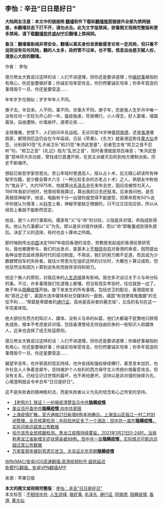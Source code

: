  <h2>李怡：辛丑“日日是好日”</h2> <p class="notice"><b>大陆网友注意：本文中的链接除 <a href="https://github.com/bannedbook/fanqiang" >翻墙</a>软件下载和<a href="https://github.com/killgcd/justmysocks/blob/master/README.md">翻墙推荐</a>链接外全部为禁网链接，未翻墙状态下打不开，请勿点击。此为文字版禁闻，欲看图文视频完整版和更多禁闻，请下载<a href="https://github.com/bannedbook/fanqiang">翻墙软件或APP</a>后翻墙上禁闻网。</p><p>备注：翻墙看新闻非常安全，翻墙以真实身份发表敏感言论有一定风险，但只看不说则没有任何风险，翻的人太多，政府管不过来，也不管。信息自由是天赋人权，请放心大胆的翻墙。</b></p>  <div class="entry"> <p>作者： 李怡</p> <p id="summary">德兰修女大致说过这样的话：人们不讲道理，但你还是要讲道理；你<a href="https://www.bannedbook.org/bnews/tag/%E5%81%9A%E5%A5%BD%E4%BA%8B/" class="st_tag internal_tag" rel="tag" title="标签 做好事 下的日志">做好事</a>被指别有用心，你还是要做好事；你诚实坦率受攻击，你仍然要诚实坦率；你多年营造的事情毁于一旦，你还是要营造……</p> <p id="conimg">年年岁岁花相似；岁岁年年人不同。</p>  <p>庚子去，辛丑来。人不同，事不同，世事大不同。庚子年，恐是我人生岁月中唯一没有任何一天较为开心的一年。瘟疫施虐，苛政横行，小人得志，好人蒙难，墙国嚣张，自由遭殃，价值崩坏，道德沦丧……</p> <p>全球罹难，世情下，人们纷问辛丑运程。无论印度14岁神童<a href="https://www.bannedbook.org/bnews/tag/%E9%98%BF%E5%8D%97%E5%BE%B7/" class="st_tag internal_tag" rel="tag" title="标签 阿南德 下的日志">阿南德</a>，还是<a href="https://www.bannedbook.org/bnews/tag/%e9%a6%99%e6%b8%af/" class="st_tag internal_tag" rel="tag" title="标签 香港 下的日志">香港</a>堪舆家，都预测厄运仍会在今年延续。日前《苹果》、《东方》就香港运势往<a href="https://www.bannedbook.org/bnews/tag/%E9%BB%84%E5%A4%A7%E4%BB%99/" class="st_tag internal_tag" rel="tag" title="标签 黄大仙 下的日志">黄大仙</a>求签，分别获93签“孔子闻卫乐”和25签“朱洪武登基”，前者签文有“郑卫之音不忍听”句，“郑卫之音”《礼记》指为“乱世之音”，现时香港就是郑氏噪音；“朱洪武登基”意味将大杀功臣，曾钰成已首遭开铡，在民主派被灭后轮到地方建制派矣。历史不断循环。</p> <p>想起已故哲学家劳思光。劳公年轻时曾遇高人，授以占卜术，后又精心研读所有神秘学古籍，是少数会算大六壬（一种比较复杂的古老占卜术）之人，熟朋友中称他为“鬼谷子”。大约1975年，他就算出<a href="https://www.bannedbook.org/bnews/tag/%e6%af%9b%e6%b3%bd%e4%b8%9c/" class="st_tag internal_tag" rel="tag" title="标签 毛泽东 下的日志">毛泽东</a>会在来年去世，因应验被惊为天人。1981年我初识他时，他曾经帮我算过，算出我的过去还挺准。后来我问他，是否真相信神秘学，他说，电脑有千分一出错你就觉得不能接受，但算命若有50%说中你就认为很准；从<span class='wp_keywordlink'><a href="https://www.bannedbook.org/forum11/topic309.html" title="禁片：“科学”的棍子" target="_blank">科学</a></span>上看，神秘学是缺乏根据的，只不过又往往应验，所以从经验上看就不能断然否定。</p>  <p>他说，就个人的行事取向，儒家有“义”与“命”的分际，义指是非对错，命指成败得失。他认为凡事都以“义”为先，即以是非对错作抉择，而以“命”即衡量成败得失居后。决定了义的选择，有时也会卜算命之所趋。</p> <p>那时候刚传出<span class='wp_keywordlink_affiliate'><a href="https://www.bannedbook.org/" title="中国" target="_blank">中国</a></span>决定1997年收回香港的消息，劳教授发起组织香港前景研究社，我也被邀参与，我们的出发点，是基本上<a href="https://www.bannedbook.org/bnews/tag/%E4%B8%8D%E7%9B%B8%E4%BF%A1%E4%B8%AD%E5%85%B1/" class="st_tag internal_tag" rel="tag" title="标签 不相信中共 下的日志">不相信中共</a>对香港的承诺，因而提出各种设想去延续港英时代的成功制度。不用说，我们的努力微不足道，而且成为少数螳臂挡车的失败者。我估计劳思光在组织这样的讨论时，大概也卜算过成败，但他显然没有因为卜算到会失败而放弃坚持和努力。</p> <p>他这个做人的原则，对我后来的<a href="https://www.bannedbook.org/bnews/tag/%E4%BA%BA%E7%94%9F%E9%80%89%E6%8B%A9/" class="st_tag internal_tag" rel="tag" title="标签 人生选择 下的日志">人生选择</a>甚有影响。我也多次谈过关于义与命分际的事。不过，许多事情我们在道理上都懂，但当有现实考验时，往往就放一边了。庚子年从<a href="https://www.bannedbook.org/bnews/tag/%E9%9A%90%E7%9E%92%E7%96%AB%E6%83%85/" class="st_tag internal_tag" rel="tag" title="标签 隐瞒疫情 下的日志">隐瞒疫情</a>开始，接下来发生的所有事情，包括世卫的配合，香港国安法和“郑氏之音”，美国大选中媒体和社交媒体的一面倒，墙国“有钱使得鬼推磨”的无往不利……“卑鄙是卑鄙者的<a href="https://www.bannedbook.org/bnews/tag/%E9%80%9A%E8%A1%8C%E8%AF%81/" class="st_tag internal_tag" rel="tag" title="标签 通行证 下的日志">通行证</a>，高尚是高尚者的墓志铭”，北岛的名句在这一年完美体现。</p>  <p>绝大部份东西方的知识人、媒体，没有义与命的纠葛，他们大都毫不犹豫地只顾得失成败，根本不考虑是非对错。包括香港曾经支持自由抗争的一些知识人和媒体人，近来也选择了成王败寇原则。</p> <p>德兰修女大致说过这样的话：人们不讲道理，但你还是要讲道理；你做好事被指别有用心，你还是要做好事；你诚实坦率受攻击，你仍然要诚实坦率；你多年营造的事情毁于一旦，你还是要营造……</p> <p>展望辛丑年，也许邪恶的现实持续，也许金钱和强权继续横行，甚至变本加厉，也许社会人人争着变犀牛，坚持维护个人权利的西方保守主义传统价值备受攻击，但没有关系，已经见识过世情的最坏，也不再怕更坏。坚持以是非对错的抉择为先，心境澄明就会令辛丑年“日日是好日”。</p>  <p>这不是失败者的精神胜利法，而是失败者以义为先的信念和心之所安的坚持。</p> <ul class='op-related-articles' title='相关阅读'> <li><a href='https://www.bannedbook.org/bnews/lifebaike/20210126/1475028.html' target='_blank'>【老照片】铁证！一份报纸清楚显示中共<b>隐瞒疫情</b></a></li> <li><a href='https://www.bannedbook.org/bnews/cbnews/20210125/1474154.html' target='_blank'>美议员吁查中共<b>隐瞒疫情</b> 向中共索赔</a></li> <li><a href='https://www.bannedbook.org/bnews/bannedvideo/20210122/1472814.html' target='_blank'>上海疫情扩散，官方通报21日新增6例本地确诊。上海宝山区临江一村二村封闭管理，全员核算检测；中风险地区多了一个酒店；但中共一直在<b>隐瞒疫情</b>，实际可能远超其公布数据</a></li> <li><a href='https://www.bannedbook.org/bnews/bannedvideo/20210122/1472703.html' target='_blank'>哈尔滨市全民核酸检测。黑龙江疫情持续蔓延，2021年1月21日0-24时，当局称黑龙江省新增无症状感染者88例。但中共一直<b>隐瞒疫情</b>，实际情况可能远远超过其公布数据</a></li> <li><a href='https://www.bannedbook.org/bnews/baitai/20210120/1471583.html' target='_blank'>万家宴周年被刻意遗忘世卫、半岛证北京早期<b>隐瞒疫情</b></a></li> </ul> <p class="texttj"> <a href="https://github.com/bannedbook/fanqiang/wiki/V2ray%E6%9C%BA%E5%9C%BA" target="_blank">WIN/MAC/安卓/iOS高速翻墙:高清视频秒开,超低延迟</a><br/> <a href="https://github.com/bannedbook/fanqiang/wiki/%E7%A6%81%E9%97%BB%E7%BD%91%E5%AE%89%E5%8D%93%E7%BF%BB%E5%A2%99%E6%96%B0%E9%97%BBAPP" target="_blank">免费PC翻墙、安卓VPN翻墙APP</a></p><p> 来源：苹果日报 </p><a name='sharetosocial'></a>       <div><b>本文的图文或视频完整版</b>：<a href='https://www.bannedbook.org/bnews/comments/20210211/1485638.html'>李怡：辛丑“日日是好日”</a></div>  </div><!--END ENTRY--> <div class="postfooter"> <div>本文标签：<a href="https://www.bannedbook.org/bnews/tag/%E4%B8%8D%E7%9B%B8%E4%BF%A1%E4%B8%AD%E5%85%B1/" rel="tag">不相信中共</a>, <a href="https://www.bannedbook.org/bnews/tag/%E4%BA%BA%E7%94%9F%E9%80%89%E6%8B%A9/" rel="tag">人生选择</a>, <a href="https://www.bannedbook.org/bnews/tag/%E5%81%9A%E5%A5%BD%E4%BA%8B/" rel="tag">做好事</a>, <a href="https://www.bannedbook.org/bnews/tag/%e6%af%9b%e6%b3%bd%e4%b8%9c/" rel="tag">毛泽东</a>, <a href="https://www.bannedbook.org/bnews/tag/%E9%80%9A%E8%A1%8C%E8%AF%81/" rel="tag">通行证</a>, <a href="https://www.bannedbook.org/bnews/tag/%E9%98%BF%E5%8D%97%E5%BE%B7/" rel="tag">阿南德</a>, <a href="https://www.bannedbook.org/bnews/tag/%E9%9A%90%E7%9E%92%E7%96%AB%E6%83%85/" rel="tag">隐瞒疫情</a>, <a href="https://www.bannedbook.org/bnews/tag/%e9%a6%99%e6%b8%af/" rel="tag">香港</a>, <a href="https://www.bannedbook.org/bnews/tag/%E9%BB%84%E5%A4%A7%E4%BB%99/" rel="tag">黄大仙</a></div>  </div><!--END POSTFOOTER--> 